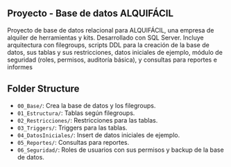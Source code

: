 ## Proyecto - Base de datos ALQUIFÁCIL

Proyecto de base de datos relacional para ALQUIFÁCIL, una empresa de alquiler de herramientas y kits.
Desarrollado con SQL Server. Incluye arquitectura con filegroups, scripts DDL para la creación de la base de datos,
sus tablas y sus restricciones, datos iniciales de ejemplo, módulo de seguridad (roles, permisos, auditoría básica),
y consultas para reportes e informes

## Folder Structure
- `00_Base/`: Crea la base de datos y los filegroups.
- `01_Estructura/`: Tablas según filegroups.
- `02_Restricciones/`: Restricciones para las tablas.
- `03_Triggers/`: Triggers para las tablas.
- `04_DatosIniciales/`: Insert de datos iniciales de ejemplo.
- `05_Reportes/`: Consultas para reportes.
- `06_Seguridad/`: Roles de usuarios con sus permisos y backup de la base de datos.
